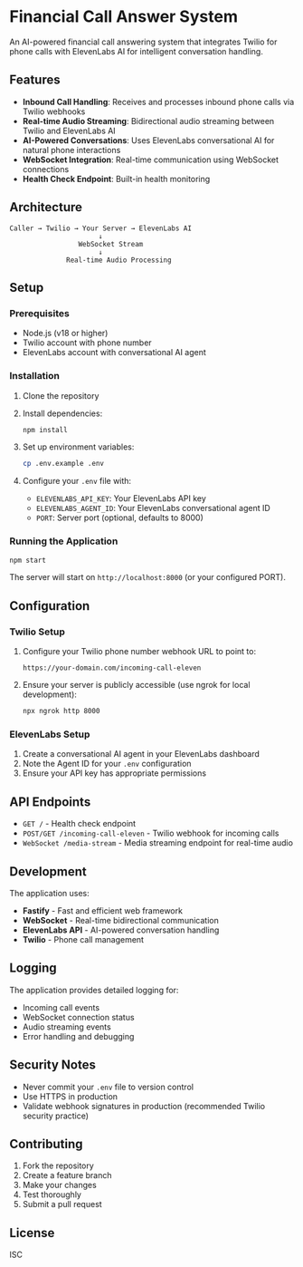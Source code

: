 # Financial Call Answer System

An AI-powered financial call answering system that integrates Twilio for phone calls with ElevenLabs AI for intelligent conversation handling.

## Features

- **Inbound Call Handling**: Receives and processes inbound phone calls via Twilio webhooks
- **Real-time Audio Streaming**: Bidirectional audio streaming between Twilio and ElevenLabs AI
- **AI-Powered Conversations**: Uses ElevenLabs conversational AI for natural phone interactions
- **WebSocket Integration**: Real-time communication using WebSocket connections
- **Health Check Endpoint**: Built-in health monitoring

## Architecture

```
Caller → Twilio → Your Server → ElevenLabs AI
                      ↓
                 WebSocket Stream
                      ↓
              Real-time Audio Processing
```

## Setup

### Prerequisites

- Node.js (v18 or higher)
- Twilio account with phone number
- ElevenLabs account with conversational AI agent

### Installation

1. Clone the repository
2. Install dependencies:
   ```bash
   npm install
   ```

3. Set up environment variables:
   ```bash
   cp .env.example .env
   ```
   
4. Configure your `.env` file with:
   - `ELEVENLABS_API_KEY`: Your ElevenLabs API key
   - `ELEVENLABS_AGENT_ID`: Your ElevenLabs conversational agent ID
   - `PORT`: Server port (optional, defaults to 8000)

### Running the Application

```bash
npm start
```

The server will start on `http://localhost:8000` (or your configured PORT).

## Configuration

### Twilio Setup

1. Configure your Twilio phone number webhook URL to point to:
   ```
   https://your-domain.com/incoming-call-eleven
   ```

2. Ensure your server is publicly accessible (use ngrok for local development):
   ```bash
   npx ngrok http 8000
   ```

### ElevenLabs Setup

1. Create a conversational AI agent in your ElevenLabs dashboard
2. Note the Agent ID for your `.env` configuration
3. Ensure your API key has appropriate permissions

## API Endpoints

- `GET /` - Health check endpoint
- `POST/GET /incoming-call-eleven` - Twilio webhook for incoming calls
- `WebSocket /media-stream` - Media streaming endpoint for real-time audio

## Development

The application uses:
- **Fastify** - Fast and efficient web framework
- **WebSocket** - Real-time bidirectional communication
- **ElevenLabs API** - AI-powered conversation handling
- **Twilio** - Phone call management

## Logging

The application provides detailed logging for:
- Incoming call events
- WebSocket connection status
- Audio streaming events
- Error handling and debugging

## Security Notes

- Never commit your `.env` file to version control
- Use HTTPS in production
- Validate webhook signatures in production (recommended Twilio security practice)

## Contributing

1. Fork the repository
2. Create a feature branch
3. Make your changes
4. Test thoroughly
5. Submit a pull request

## License

ISC 